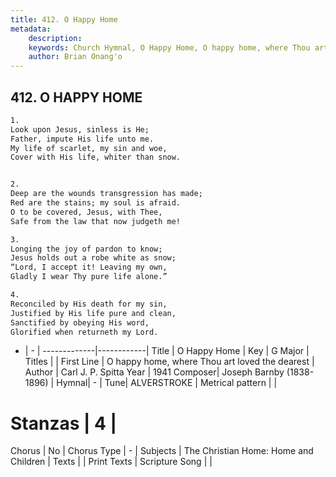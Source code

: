 ```yaml
---
title: 412. O Happy Home
metadata:
    description: 
    keywords: Church Hymnal, O Happy Home, O happy home, where Thou art loved the dearest, 
    author: Brian Onang'o
---
```



## 412. O HAPPY HOME

```txt
1.
Look upon Jesus, sinless is He;
Father, impute His life unto me.
My life of scarlet, my sin and woe,
Cover with His life, whiter than snow.


2.
Deep are the wounds transgression has made;
Red are the stains; my soul is afraid.
O to be covered, Jesus, with Thee,
Safe from the law that now judgeth me!

3.
Longing the joy of pardon to know;
Jesus holds out a robe white as snow;
“Lord, I accept it! Leaving my own,
Gladly I wear Thy pure life alone.”

4.
Reconciled by His death for my sin,
Justified by His life pure and clean,
Sanctified by obeying His word,
Glorified when returneth my Lord.
```

- |   -  |
-------------|------------|
Title | O Happy Home |
Key | G Major |
Titles |  |
First Line | O happy home, where Thou art loved the dearest |
Author | Carl J. P. Spitta
Year | 1941
Composer| Joseph Barnby (1838-1896) |
Hymnal|  - |
Tune| ALVERSTROKE |
Metrical pattern | |
# Stanzas | 4 |
Chorus | No |
Chorus Type | - |
Subjects | The Christian Home: Home and Children |
Texts |  |
Print Texts | 
Scripture Song |  |
  
